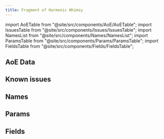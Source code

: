 ```yaml
---
title: Fragment of Harmonic Whimsy
---
```


import AoETable from "@site/src/components/AoE/AoETable";
import IssuesTable from "@site/src/components/Issues/IssuesTable";
import NamesList from "@site/src/components/Names/NamesList";
import ParamsTable from "@site/src/components/Params/ParamsTable";
import FieldsTable from "@site/src/components/Fields/FieldsTable";

## AoE Data

<AoETable item_key="fragmentofharmonicwhimsy" data_src="artifact" />

## Known issues

<IssuesTable item_key="fragmentofharmonicwhimsy" data_src="artifact" />

## Names

<NamesList item_key="fragmentofharmonicwhimsy" data_src="artifact" />

## Params

<ParamsTable item_key="fragmentofharmonicwhimsy" data_src="artifact" />

## Fields

<FieldsTable item_key="fragmentofharmonicwhimsy" data_src="artifact" />
